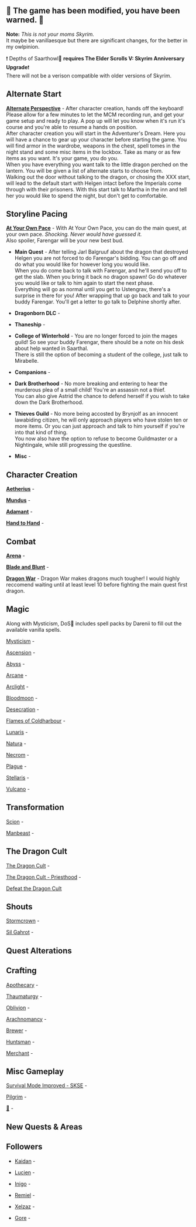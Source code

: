 :owl: **The game has been modified, you have been warned.** :owl:
---------------
**Note:** *This is not your moms Skyrim.*  
It maybe be vanillaesque but there are significant changes, for the better in my owlpinion.

:exclamation: Depths of Saarthowl:owl: **requires The Elder Scrolls V: Skyrim Anniversary Upgrade**:exclamation:  
There will not be a verison compatible with older versions of Skyrim.


## Alternate Start  

[**Alternate Perspective**](https://www.nexusmods.com/skyrimspecialedition/mods/50307 "An alternate start") - 
After character creation, hands off the keyboard! Please allow for a few minutes to let the MCM recording run, and get your game setup and ready to play. A pop up will let you know when it's run it's course and you're able to resume a hands on position.  
After character creation you will start in the Adventurer's Dream. Here you will have a chance to gear up your character before starting the game. You will find armor in the wardrobe, weapons in the chest, spell tomes in the night stand and some misc items in the lockbox. Take as many or as few items as you want. It's your game, you do you.  
When you have everything you want talk to the little dragon perched on the lantern. You will be given a list of alternate starts to choose from.  
Walking out the door without talking to the dragon, or chosing the XXX start, will lead to the default start with Helgen intact before the Imperials come through with their prisoners. With this start talk to Martha in the inn and tell her you would like to spend the night, but don't get to comfortable.


## Storyline Pacing

[**At Your Own Pace**](https://www.nexusmods.com/skyrimspecialedition/mods/52704 "A vanilla questline overhaul") - 
With At Your Own Pace, you can do the main quest, at your own pace. *Shocking. Never would have guessed it.*  
Also spoiler, Farengar will be your new best bud.

- **Main Quest** - After telling Jarl Balgruuf about the dragon that destroyed Helgen you are not forced to do Farengar's bidding. You can go off and do what you would like for however long you would like.  
When you do come back to talk with Farengar, and he'll send you off to get the slab. When you bring it back no dragon spawn! Go do whatever you would like or talk to him again to start the next phase.  
Everything will go as normal until you get to Ustengrav, there's a surprise in there for you! After wrapping that up go back and talk to your buddy Farengar. You'll get a letter to go talk to Delphine shortly after.

- **Dragonborn DLC** - 

- **Thaneship** - 

- **College of Winterhold** - You are no longer forced to join the mages guild! So see your buddy Farengar, there should be a note on his desk about help wanted in Saarthal.  
There is still the option of becoming a student of the college, just talk to Mirabelle.

- **Companions** - 

- **Dark Brotherhood** - No more breaking and entering to hear the murderous plea of a small child! You're an assassin not a thief.  
You can also give Astrid the chance to defend herself if you wish to take down the Dark Brotherhood.

- **Thieves Guild** - No more being accosted by Brynjolf as an innocent lawabiding citizen, he will only approach players who have stolen ten or more items. Or you can just approach and talk to him yourself if you're into that kind of thing.  
You now also have the option to refuse to become Guildmaster or a Nightingale, while still progressing the questline.

- **Misc** - 

## Character Creation

[**Aetherius**](https://www.nexusmods.com/skyrimspecialedition/mods/26686 "A race overhaul") - 

[**Mundus**](https://www.nexusmods.com/skyrimspecialedition/mods/33411 "A standing stone overahul") - 

[**Adamant**](https://www.nexusmods.com/skyrimspecialedition/mods/30191 "A perk overhaul") - 

[**Hand to Hand**](https://www.nexusmods.com/skyrimspecialedition/mods/59790 "An adamant addon") - 


## Combat

[**Arena**](https://www.nexusmods.com/skyrimspecialedition/mods/33487 "An encounter zone overahul") - 

[**Blade and Blunt**](https://www.nexusmods.com/skyrimspecialedition/mods/34549 "A combat overahul") - 

[**Dragon War**](https://www.nexusmods.com/skyrimspecialedition/mods/51310 "A dragon overahul") - 
Dragon War makes dragons much tougher! I would highly reccomend waiting until at least level 10 before fighting the main quest first dragon.


## Magic
Along with Mysticism, DoS:owl: includes spell packs by Darenii to fill out the available vanilla spells.

[Mysticism](https://www.nexusmods.com/skyrimspecialedition/mods/27839 "A magic overhaul") - 

[Ascension](https://www.nexusmods.com/skyrimspecialedition/mods/89223 "An adamant destruction addon") - 

[Abyss](https://www.nexusmods.com/skyrimspecialedition/mods/83329 "A shadow spell pack") - 

[Arcane](https://www.nexusmods.com/skyrimspecialedition/mods/91602 "A magnus spell pack") - 

[Arclight](https://www.nexusmods.com/skyrimspecialedition/mods/90405 "A shock spell pack") - 

[Bloodmoon](https://www.nexusmods.com/skyrimspecialedition/mods/84304 "A blood spell pack") - 

[Desecration](https://www.nexusmods.com/skyrimspecialedition/mods/90832 "A necrotic spell pack") - 

[Flames of Coldharbour](https://www.nexusmods.com/skyrimspecialedition/mods/85425 "A cold fire spell pack") - 

[Lunaris](https://www.nexusmods.com/skyrimspecialedition/mods/80852 "A moon spell pack") - 

[Natura](https://www.nexusmods.com/skyrimspecialedition/mods/77826 "A nature based spell pack") - 

[Necrom](https://www.nexusmods.com/skyrimspecialedition/mods/86292 "An apocrypha spell pack") - 

[Plague](https://www.nexusmods.com/skyrimspecialedition/mods/62807 "A poison spell pack") - 

[Stellaris](https://www.nexusmods.com/skyrimspecialedition/mods/86833 "A cosmic spell pack") - 

[Vulcano](https://www.nexusmods.com/skyrimspecialedition/mods/88689 "A fire spell pack") - 


## Transformation

[Scion](https://www.nexusmods.com/skyrimspecialedition/mods/41639 "A vampire overahul") - 

[Manbeast](https://www.nexusmods.com/skyrimspecialedition/mods/44746 "A werewolf overahul") - 


## The Dragon Cult

[The Dragon Cult](https://www.nexusmods.com/skyrimspecialedition/mods/81422 "A draugr overahul") - 

[The Dragon Cult - Priesthood](https://www.nexusmods.com/skyrimspecialedition/mods/92794 "A dragon priest skill tree") - 

[Defeat the Dragon Cult](https://www.nexusmods.com/skyrimspecialedition/mods/86625 "An Alduin buff mods, kill those priests!")


## Shouts

[Stormcrown](https://www.nexusmods.com/skyrimspecialedition/mods/90659 "A shout overahul") - 

[Sil Gahrot](https://www.nexusmods.com/skyrimspecialedition/mods/52007 "Improved shouts learning") - 


## Quest Alterations






## Crafting

[Apothecary](https://www.nexusmods.com/skyrimspecialedition/mods/52130 "An alchemy overahul") - 

[Thaumaturgy](https://www.nexusmods.com/skyrimspecialedition/mods/57138 "An enchanting overahul") - 

[Oblivion](https://www.nexusmods.com/skyrimspecialedition/mods/69513 "An atronach forge overhaul") - 

[Arachnomancy](https://www.nexusmods.com/skyrimspecialedition/mods/67272 "A spider scrolls overhaul") - 

[Brewer](https://www.nexusmods.com/skyrimspecialedition/mods/83542 "An alcohol brewing mod") - 

[Huntsman](https://www.nexusmods.com/skyrimspecialedition/mods/83870 "A Hunting Expansion") - 

[Merchant](https://www.nexusmods.com/skyrimspecialedition/mods/85439 "A Trading Expansion") - 


## Misc Gameplay

[Survival Mode Improved - SKSE](https://www.nexusmods.com/skyrimspecialedition/mods/78244 "Survival Mode rebuilt with SKSE") - 

[Pilgrim](https://www.nexusmods.com/skyrimspecialedition/mods/54099 "A religion overahul") - 

[:owl:](https://www.nexusmods.com/skyrimspecialedition/mods/49681 "Open World Loot - Encounter Zone and Loot Overhaul") - 


## New Quests & Areas




## Followers

- [Kaidan](https://www.nexusmods.com/skyrimspecialedition/mods/19075 "Also included BWB Extended Edition") - 


- [Lucien](https://www.nexusmods.com/skyrimspecialedition/mods/20035 "_") - 


- [Inigo](https://www.nexusmods.com/skyrimspecialedition/mods/1461 "_") - 


- [Remiel](https://www.nexusmods.com/skyrimspecialedition/mods/51874 "_") - 


- [Xelzaz](https://www.nexusmods.com/skyrimspecialedition/mods/62893 "_") - 


- [Gore](https://www.nexusmods.com/skyrimspecialedition/mods/85298 "_") - 

